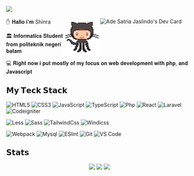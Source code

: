 <img src="https://user-images.githubusercontent.com/73097560/115834477-dbab4500-a447-11eb-908a-139a6edaec5c.gif">

<a href="https://app.daily.dev/playmaker_asj"><img src="https://api.daily.dev/devcards/6c8f2032a0ac422bb58eac8751234621.png?r=5t1" width="250" align="right" alt="Ade Satria Jaslindo's Dev Card"/></a>
 ✋  𝐇𝐚𝐥𝐥𝐨 𝐢'𝐦 Shinra  <a href="https://github.com/playmaker-asj"><img align='right' src='https://github.com/playmaker-asj/playmaker-asj/blob/main/svg/87202985-820dcb80-c2b6-11ea-9f56-7ec461c497c3.gif' width='100"'></a></h2>


<!-- [![](https://img.shields.io/badge/-@xiaoluoboding-%231DA1F2?style=flat-square&logo=twitter&logoColor=ffffff)](https://twitter.com/xiaoluoboding) -->
<!-- [![](https://img.shields.io/badge/-@xiaoluoboding-%23181717?style=flat-square&logo=github)](https://github.com/xiaoluoboding)
[![](https://img.shields.io/badge/-@xiaoluoboding-%23000000?style=flat-square&logo=codepen)](https://codepen.io/xiaoluoboding)
[![](https://img.shields.io/badge/-@xiaoluoboding-%23000000?style=flat-square&logo=codesandbox)](https://codesandbox.io/u/xiaoluoboding)
[![](https://img.shields.io/website?color=0ab9e6&style=flat-square&up_message=xlbd.me&url=https%3A%2F%2Fxlbd.me)](https://xlbd.me) -->

🏛️ 𝐈𝐧𝐟𝐨𝐫𝐦𝐚𝐭𝐢𝐜𝐬 𝐒𝐭𝐮𝐝𝐞𝐧𝐭 𝐟𝐫𝐨𝐦 𝐩𝐨𝐥𝐢𝐭𝐞𝐤𝐧𝐢𝐤 𝐧𝐞𝐠𝐞𝐫𝐢 𝐛𝐚𝐭𝐚𝐦 

💻 𝐑𝐢𝐠𝐡𝐭 𝐧𝐨𝐰 𝐢 𝐩𝐮𝐭 𝐦𝐨𝐬𝐭𝐥𝐲 𝐨𝐟 𝐦𝐲 𝐟𝐨𝐜𝐮𝐬 𝐨𝐧 𝐰𝐞𝐛 𝐝𝐞𝐯𝐞𝐥𝐨𝐩𝐦𝐞𝐧𝐭 𝐰𝐢𝐭𝐡 𝐩𝐡𝐩, 𝐚𝐧𝐝 𝐉𝐚𝐯𝐚𝐬𝐜𝐫𝐢𝐩𝐭


<!-- ## 𝐂𝐨𝐧𝐭𝐚𝐜𝐭

[![Gmail Badge](https://img.shields.io/badge/-Gmail-c14438?style=flat-square&logo=Gmail&logoColor=white&link=mailto:contato.weltonf@gmail.com)](mailto:contato.weltonf@gmail.com)
[![LinkedIn Badge](https://img.shields.io/badge/-LinkedIn-2867B2?style=flat-square&labelColor=2867B2&logo=linkedin&logoColor=white&link=https://www.linkedin.com/in/weltonfelix/)](https://www.linkedin.com/in/weltonfelix/) -->


## 𝗠𝘆 𝗧𝗲𝗰𝗸 𝗦𝘁𝗮𝗰𝗸

![HTML5](https://img.shields.io/badge/-HTML5-%23E44D27?style=flat-square&logo=html5&logoColor=ffffff)
![CSS3](https://img.shields.io/badge/-CSS3-%231572B6?style=flat-square&logo=css3)
![JavaScript](https://img.shields.io/badge/-JavaScript-%23F7DF1C?style=flat-square&logo=javascript&logoColor=000000&labelColor=%23F7DF1C&color=%23FFCE5A)
![TypeScript](https://img.shields.io/badge/-TypeScript-007ACC?style=flat-square&logo=typescript&logoColor=white)
![Php](https://img.shields.io/badge/-PHP-%232c3e50?style=flat-square&logo=php&logoColor=blue)
![React](https://img.shields.io/badge/-React-007ACC?style=flat-square&logo=react&logoColor=white)
![Laravel](https://img.shields.io/badge/-Laravel-%23282C34?style=flat-square&logo=laravel)
![Codeigniter](https://img.shields.io/badge/-Codeigniter-%23282C34?style=flat-square&logo=codeigniter)



![Less](https://img.shields.io/badge/-Less-%231d365d?style=flat-square&logo=less&logoColor=ffffff)
![Sass](https://img.shields.io/badge/-Sass-%23CC6699?style=flat-square&logo=sass&logoColor=ffffff)
![TailwindCss](https://img.shields.io/badge/-TailwindCss-%231a202c?style=flat-square&logo=tailwind-css)
![Windicss](https://img.shields.io/badge/-WindiCss-%23000000?style=flat-square&logo=tailwind-css&&logoColor=48B0F1)

![Webpack](https://img.shields.io/badge/-Webpack-%232C3A42?style=flat-square&logo=webpack)
![Mysql](https://img.shields.io/badge/-Mysql-%23646CFF?style=flat-square&logo=mysql&logoColor=ffffff)
![ESlint](https://img.shields.io/badge/-ESLint-%234B32C3?style=flat-square&logo=eslint)
![Git](https://img.shields.io/badge/-Git-%23F05032?style=flat-square&logo=git&logoColor=%23ffffff)
![VS Code](https://img.shields.io/badge/-VSCode-%23007ACC?style=flat-square&logo=visual-studio-code)

## 𝗦𝘁𝗮𝘁𝘀

<!-- ![github stats](https://github-readme-stats.vercel.app/api?username=playmaker-asj&show_icons=true&theme=radical)  -->



<!-- 
<p align="center">
<img src="https://raw.githubusercontent.com/trinib/trinib/output/github-contribution-grid-snake.svg">
 <!--LINE--> 

<div align="center">
  <img src="http://github-readme-streak-stats.herokuapp.com?user=playmaker-asj&theme=algolia&background=0d1117&hide_border=true" />
 <img src="https://user-images.githubusercontent.com/73097560/115834477-dbab4500-a447-11eb-908a-139a6edaec5c.gif">
  <img src="https://activity-graph.herokuapp.com/graph?username=playmaker-asj&theme=react-dark"/>
 
  <!-- <img src="https://peaceful-beyond-61134.herokuapp.com/graph?username=tienhuynh-tn&theme=react-dark"/> -->
</div>


